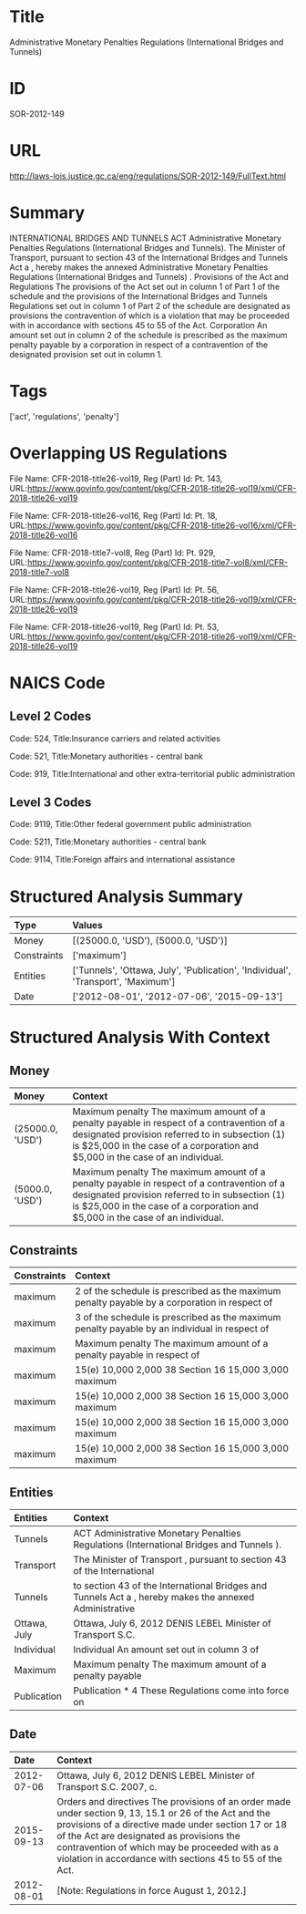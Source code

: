 # Title
Administrative Monetary Penalties Regulations (International Bridges and Tunnels)


# ID
SOR-2012-149

# URL
http://laws-lois.justice.gc.ca/eng/regulations/SOR-2012-149/FullText.html


# Summary
INTERNATIONAL BRIDGES AND TUNNELS ACT Administrative Monetary Penalties Regulations (International Bridges and Tunnels).
The Minister of Transport, pursuant to section 43 of the  International Bridges and Tunnels Act a , hereby makes the annexed  Administrative Monetary Penalties Regulations (International Bridges and Tunnels) .
Provisions of the Act and Regulations The provisions of the Act set out in column 1 of Part 1 of the schedule and the provisions of the  International Bridges and Tunnels Regulations  set out in column 1 of Part 2 of the schedule are designated as provisions the contravention of which is a violation that may be proceeded with in accordance with sections 45 to 55 of the Act. Corporation An amount set out in column 2 of the schedule is prescribed as the maximum penalty payable by a corporation in respect of a contravention of the designated provision set out in column 1.


# Tags
['act', 'regulations', 'penalty']


# Overlapping US Regulations
File Name: CFR-2018-title26-vol19, Reg (Part) Id: Pt. 143, URL:https://www.govinfo.gov/content/pkg/CFR-2018-title26-vol19/xml/CFR-2018-title26-vol19

File Name: CFR-2018-title26-vol16, Reg (Part) Id: Pt. 18, URL:https://www.govinfo.gov/content/pkg/CFR-2018-title26-vol16/xml/CFR-2018-title26-vol16

File Name: CFR-2018-title7-vol8, Reg (Part) Id: Pt. 929, URL:https://www.govinfo.gov/content/pkg/CFR-2018-title7-vol8/xml/CFR-2018-title7-vol8

File Name: CFR-2018-title26-vol19, Reg (Part) Id: Pt. 56, URL:https://www.govinfo.gov/content/pkg/CFR-2018-title26-vol19/xml/CFR-2018-title26-vol19

File Name: CFR-2018-title26-vol19, Reg (Part) Id: Pt. 53, URL:https://www.govinfo.gov/content/pkg/CFR-2018-title26-vol19/xml/CFR-2018-title26-vol19




# NAICS Code
## Level 2 Codes
Code: 524, Title:Insurance carriers and related activities

Code: 521, Title:Monetary authorities - central bank

Code: 919, Title:International and other extra-territorial public administration




## Level 3 Codes
Code: 9119, Title:Other federal government public administration

Code: 5211, Title:Monetary authorities - central bank

Code: 9114, Title:Foreign affairs and international assistance







# Structured Analysis Summary
| Type        | Values                                                                           |
|:------------|:---------------------------------------------------------------------------------|
| Money       | [(25000.0, 'USD'), (5000.0, 'USD')]                                              |
| Constraints | ['maximum']                                                                      |
| Entities    | ['Tunnels', 'Ottawa, July', 'Publication', 'Individual', 'Transport', 'Maximum'] |
| Date        | ['2012-08-01', '2012-07-06', '2015-09-13']                                       |


# Structured Analysis With Context
 


## Money
| Money            | Context                                                                                                                                                                                                                        |
|:-----------------|:-------------------------------------------------------------------------------------------------------------------------------------------------------------------------------------------------------------------------------|
| (25000.0, 'USD') | Maximum penalty The maximum amount of a penalty payable in respect of a contravention of a designated provision referred to in subsection (1) is $25,000 in the case of a corporation and $5,000 in the case of an individual. |
| (5000.0, 'USD')  | Maximum penalty The maximum amount of a penalty payable in respect of a contravention of a designated provision referred to in subsection (1) is $25,000 in the case of a corporation and $5,000 in the case of an individual. |


## Constraints
| Constraints   | Context                                                                                       |
|:--------------|:----------------------------------------------------------------------------------------------|
| maximum       | 2 of the schedule is prescribed as the maximum penalty payable by a corporation in respect of |
| maximum       | 3 of the schedule is prescribed as the maximum penalty payable by an individual in respect of |
| maximum       | Maximum penalty The  maximum amount of a penalty payable in respect of                        |
| maximum       | 15(e) 10,000 2,000 38 Section 16 15,000 3,000 maximum                                         |
| maximum       | 15(e) 10,000 2,000 38 Section 16 15,000 3,000 maximum                                         |
| maximum       | 15(e) 10,000 2,000 38 Section 16 15,000 3,000 maximum                                         |
| maximum       | 15(e) 10,000 2,000 38 Section 16 15,000 3,000 maximum                                         |


## Entities
| Entities     | Context                                                                                                |
|:-------------|:-------------------------------------------------------------------------------------------------------|
| Tunnels      | ACT Administrative Monetary Penalties Regulations (International Bridges and Tunnels ).                |
| Transport    | The Minister of  Transport , pursuant to section 43 of the International                               |
| Tunnels      | to section 43 of the International Bridges and Tunnels Act a , hereby makes the annexed Administrative |
| Ottawa, July | Ottawa, July 6, 2012 DENIS LEBEL Minister of Transport S.C.                                            |
| Individual   | Individual An amount set out in column 3 of                                                            |
| Maximum      | Maximum penalty The maximum amount of a penalty payable                                                |
| Publication  | Publication * 4 These Regulations come into force on                                                   |


## Date
| Date       | Context                                                                                                                                                                                                                                                                                                                 |
|:-----------|:------------------------------------------------------------------------------------------------------------------------------------------------------------------------------------------------------------------------------------------------------------------------------------------------------------------------|
| 2012-07-06 | Ottawa, July 6, 2012 DENIS LEBEL Minister of Transport S.C. 2007, c.                                                                                                                                                                                                                                                    |
| 2015-09-13 | Orders and directives The provisions of an order made under section 9, 13, 15.1 or 26 of the Act and the provisions of a directive made under section 17 or 18 of the Act are designated as provisions the contravention of which may be proceeded with as a violation in accordance with sections 45 to 55 of the Act. |
| 2012-08-01 | [Note: Regulations in force August 1, 2012.]                                                                                                                                                                                                                                                                            |


